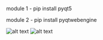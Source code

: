 module 1 -  pip install pyqt5


module 2 -  pip install pyqtwebengine



![alt text](https://github.com/ujjwal1808/Personal_webbrowser/blob/main/Screenshot%202024-10-13%20at%2012.53.30%E2%80%AFAM.png)
![alt text](https://github.com/ujjwal1808/Personal_webbrowser/blob/main/Screenshot%202024-10-13%20at%2012.53.34%E2%80%AFAM.png)

